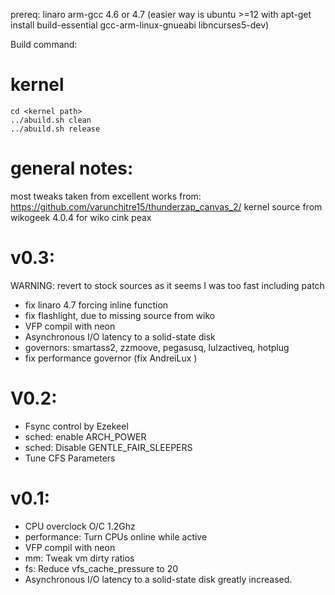prereq:
	linaro arm-gcc 4.6 or 4.7
	(easier way is ubuntu >=12 with apt-get install build-essential gcc-arm-linux-gnueabi libncurses5-dev)

Build command:

kernel
======
	cd <kernel path>
	../abuild.sh clean
	../abuild.sh release

general notes:
==============
 most tweaks taken from excellent works from: https://github.com/varunchitre15/thunderzap_canvas_2/
 kernel source from wikogeek 4.0.4 for wiko cink peax

v0.3:
=====
 WARNING: revert to stock sources as it seems I was too fast including patch
 - fix linaro 4.7 forcing inline function
 - fix flashlight, due to missing source from wiko
 - VFP compil with neon
 - Asynchronous I/O latency to a solid-state disk
 - governors: smartass2, zzmoove, pegasusq, lulzactiveq, hotplug
 - fix performance governor (fix AndreiLux )

V0.2:
====
 - Fsync control by Ezekeel
 - sched: enable ARCH_POWER
 - sched: Disable GENTLE_FAIR_SLEEPERS
 - Tune CFS Parameters

v0.1:
=====
 - CPU overclock O/C 1.2Ghz
 - performance: Turn CPUs online while active
 - VFP compil with neon
 - mm: Tweak vm dirty ratios
 - fs: Reduce vfs_cache_pressure to 20
 - Asynchronous I/O latency to a solid-state disk greatly increased.

